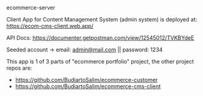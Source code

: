 ecommerce-server

Client App for Content Management System (admin system) is deployed at: https://ecom-cms-client.web.app/

API Docs: https://documenter.getpostman.com/view/12545012/TVKBYdeE

Seeded account -> email: admin@mail.com || password: 1234

This app is 1 of 3 parts of "ecommerce portfolio" project, the other project repos are:
- https://github.com/BudiartoSalim/ecommerce-customer
- https://github.com/BudiartoSalim/ecommerce-cms-client
